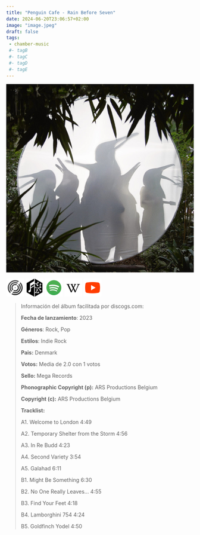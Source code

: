 ```yaml
---
title: "Penguin Cafe - Rain Before Seven"
date: 2024-06-20T23:06:57+02:00
image: "image.jpeg"
draft: false
tags:
 - chamber-music
 #- tagB
 #- tagC
 #- tagD
 #- tagE
---
```

![cover](image.jpeg (Penguin-Cafe - Rain-Before-Seven))
 
[![discogs](../links/svg/discogs.png (discogs))](https://www.discogs.com/master/3161781)
[![musicbrainz](../links/svg/musicbrainz.png (musicbrainz))](https://musicbrainz.org/release/6816f258-ba8a-4fa4-8bbb-3859e383d7c5)
[![spotify](../links/svg/spotify.png (putify))](https://open.spotify.com/album/4gGmqjw64211B9R3p2ikne)
[![wikipedia](../links/svg/wikipedia.png (wikipedia))](error)
[![youtube](../links/svg/youtube.png (youtube))](https://www.youtube.com/playlist?list=PLVjWWIQMML6AdMAZDQfB4J5WcnUTr2iAO)
 
<!-- [![bandcamp](../links/svg/bandcamp.png (bandcamp))]() -->
<!-- [![lastfm](../links/svg/lastfm.png (lastfm))]() -->
 
> Información del álbum facilitada por discogs.com:
> 
> **Fecha de lanzamiento**: 2023
> 
> **Géneros**: Rock, Pop
> 
> **Estilos**: Indie Rock
> 
> **Pais:** Denmark
> 
> **Votos:** Media de 2.0 con 1 votos
> 
> **Sello:** Mega Records
> 
> **Phonographic Copyright (p):** ARS Productions Belgium
> 
> **Copyright (c):** ARS Productions Belgium
> 
> 
> 
> **Tracklist:**
> 
>   A1. Welcome to London    4:49
> 
>   A2. Temporary Shelter from the Storm    4:56
> 
>   A3. In Re Budd    4:23
> 
>   A4. Second Variety    3:54
> 
>   A5. Galahad    6:11
> 
>   B1. Might Be Something    6:30
> 
>   B2. No One Really Leaves…    4:55
> 
>   B3. Find Your Feet    4:18
> 
>   B4. Lamborghini 754    4:24
> 
>   B5. Goldfinch Yodel    4:50
> 
